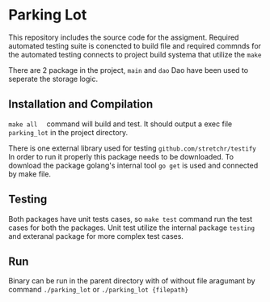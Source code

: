 # Parking Lot
This repository includes the source code for the assigment. Required automated testing suite is conencted to build file and required commnds for the automated testing connects to project build systema that utilize the `make`

There are 2 package in the project, `main` and `dao` Dao have been used to seperate the storage logic.

## Installation and Compilation 
`make all  ` command will build and test. It should output a exec file `parking_lot` in the  project directory.

There is one external library used for testing `github.com/stretchr/testify` In order to run it properly this package needs to be downloaded. To download the package golang's internal tool `go get` is used and connected by make file.

## Testing

Both packages have unit tests cases, so `make test` command run the test cases for both the packages. Unit test utilize the internal package `testing` and exteranal package for more complex test cases.

## Run 
Binary can be run in the parent directory with of without file aragumant  by command `./parking_lot` or `./parking_lot {filepath}`

